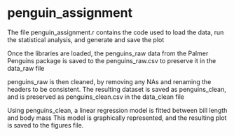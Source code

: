 # penguin_assignment

The file penguin_assignment.r contains the code used to load the data, run the statistical analysis, and generate and save the plot

Once the libraries are loaded, the penguins_raw data from the Palmer Penguins package is saved to the penguins_raw.csv to preserve it in the data_raw file

penguins_raw is then cleaned, by removing any NAs and renaming the headers to be consistent. The resulting dataset is saved as penguins_clean, and is preserved as penguins_clean.csv in the data_clean file

Using penguins_clean, a linear regression model is fitted between bill length and body mass
This model is graphically represented, and the resulting plot is saved to the figures file.
